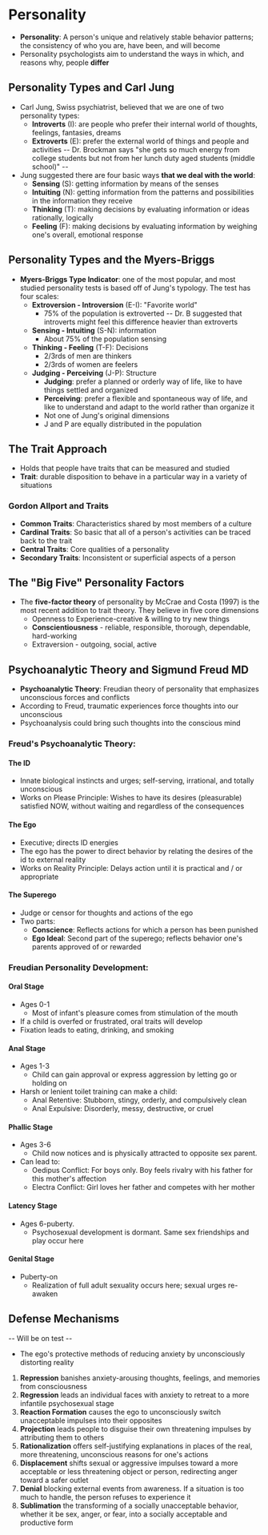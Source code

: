 # Personality
- **Personality**: A person's unique and relatively stable behavior patterns; the consistency of who you are, have been, and will become
- Personality psychologists aim to understand the ways in which, and reasons why, people **differ**

## Personality Types and Carl Jung
- Carl Jung, Swiss psychiatrist, believed that we are one of two personality types: 
	- **Introverts** (I): are people who prefer their internal world of thoughts, feelings, fantasies, dreams
	- **Extroverts** (E): prefer the external world of things and people and activities 
-- Dr. Brockman says "she gets so much energy from college students but not from her lunch duty aged students (middle school)" --
- Jung suggested there are four basic ways **that we deal with the world**:
	- **Sensing** (S): getting information by means of the senses
	- **Intuiting** (N): getting information from the patterns and possibilities in the information they receive
	- **Thinking** (T): making decisions by evaluating information or ideas rationally, logically
	- **Feeling** (F): making decisions by evaluating information by weighing one's overall, emotional response

## Personality Types and the Myers-Briggs
- **Myers-Briggs Type Indicator**: one of the most popular, and most studied personality tests is based off of Jung's typology. The test has four scales:
	- **Extroversion - Introversion** (E-I): "Favorite world"
		- 75% of the population is extroverted
		-- Dr. B suggested that introverts might feel this difference heavier than extroverts
	 - **Sensing - Intuiting** (S-N): information
		 - About 75% of the population sensing
	 - **Thinking - Feeling** (T-F): Decisions
		 - 2/3rds of men are thinkers
		 - 2/3rds of women are feelers
	 - **Judging - Perceiving** (J-P): Structure
		 - **Judging**: prefer a planned or orderly way of life, like to have things settled and organized 
		 - **Perceiving**: prefer a flexible and spontaneous way of life, and like to understand and adapt to the world rather than organize it
		 - Not one of Jung's original dimensions
		 - J and P are equally distributed in the population

## The Trait Approach
- Holds that people have traits that can be measured and studied
- **Trait**: durable disposition to behave in a particular way in a variety of situations

### Gordon Allport and Traits
- **Common Traits**: Characteristics shared by most members of a culture
- **Cardinal Traits**: So basic that all of a person's activities can be traced back to the trait
- **Central Traits**: Core qualities of a personality
- **Secondary Traits**: Inconsistent or superficial aspects of a person

## The "Big Five" Personality Factors
- The **five-factor theory** of personality by McCrae and Costa (1997) is the most recent addition to trait theory. They believe in five core dimensions
	- Openness to Experience-creative & willing to try new things
	- **Conscientiousness** - reliable, responsible, thorough, dependable, hard-working
	- Extraversion - outgoing, social, active

## Psychoanalytic Theory and Sigmund Freud MD
- **Psychoanalytic Theory**: Freudian theory of personality that emphasizes unconscious forces and conflicts
- According to Freud, traumatic experiences force thoughts into our unconscious
- Psychoanalysis could bring such thoughts into the conscious mind

### Freud's Psychoanalytic Theory: 
#### The ID
- Innate biological instincts and urges; self-serving, irrational, and totally unconscious
- Works on Please Principle: Wishes to have its desires (pleasurable) satisfied NOW, without waiting and regardless of the consequences

#### The Ego
- Executive; directs ID energies
- The ego has the power to direct behavior by relating the desires of the id to external reality
- Works on Reality Principle: Delays action until it is practical and / or appropriate

#### The Superego
- Judge or censor for thoughts and actions of the ego
- Two parts:
	- **Conscience**: Reflects actions for which a person has been punished
	- **Ego Ideal**: Second part of the superego; reflects behavior one's parents approved of or rewarded

### Freudian Personality Development: 
#### Oral Stage
- Ages 0-1
	- Most of infant's pleasure comes from stimulation of the mouth
- If a child is overfed or frustrated, oral traits will develop
- Fixation leads to eating, drinking, and smoking

#### Anal Stage
- Ages 1-3
	- Child can gain approval or express aggression by letting go or holding on
- Harsh or lenient toilet training can make a child:
	- Anal Retentive: Stubborn, stingy, orderly, and compulsively clean
	- Anal Expulsive: Disorderly, messy, destructive, or cruel

#### Phallic Stage
- Ages 3-6
	- Child now notices and is physically attracted to opposite sex parent. 
- Can lead to:
	- Oedipus Conflict: For boys only. Boy feels rivalry with his father for this mother's affection
	- Electra Conflict: Girl loves her father and competes with her mother

#### Latency Stage
- Ages 6-puberty. 
	- Psychosexual development is dormant. Same sex friendships and play occur here

#### Genital Stage
- Puberty-on
	- Realization of full adult sexuality occurs here; sexual urges re-awaken


## Defense Mechanisms
-- Will be on test --
- The ego's protective methods of reducing anxiety by unconsciously distorting reality
1. **Repression** banishes anxiety-arousing thoughts, feelings, and memories from consciousness
2. **Regression** leads an individual faces with anxiety to retreat to a more infantile psychosexual stage
3. **Reaction Formation** causes the ego to unconsciously switch unacceptable impulses into their opposites
4. **Projection** leads people to disguise their own threatening impulses by attributing them to others
5. **Rationalization** offers self-justifying explanations in places of the real, more threatening, unconscious reasons for one's actions
6. **Displacement** shifts sexual or aggressive impulses toward a more acceptable or less threatening object or person, redirecting anger toward a safer outlet
7. **Denial** blocking external events from awareness. If a situation is too much to handle, the person refuses to experience it
8. **Sublimation** the transforming of a socially unacceptable behavior, whether it be sex, anger, or fear, into a socially acceptable and productive form